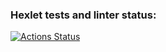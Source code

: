### Hexlet tests and linter status:
[![Actions Status](https://github.com/kirillsh93/frontend-project-11/actions/workflows/hexlet-check.yml/badge.svg)](https://github.com/kirillsh93/frontend-project-11/actions)
